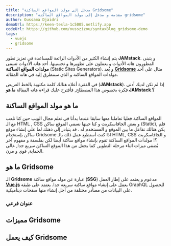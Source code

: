 ```yaml
---
title: "مدخل إلى مولد المواقع الساكنة Gridsome"
description: "مقدمة و مدخل إلى مولد المواقع الساكنة gridsome"
author: Oussama Djaidri
demoUrl: https://keen-tesla-1c5005.netlify.app
codeUrl: https://github.com/ousszizou/syntaxBlog_gridsome-demo
tags:
  - vuejs
  - gridsome
---
```


يتم إنشاء الكثير من الأدوات الرائعة للمساعدة في تعزيز تطور **JAMstack**. و يتبنى المطورون هاته الأدوات و يعملون على تطويرها و تحسينها. أحد هاته الأدوات تسمى **مولدات المواقع الساكنة** (Static Sites Generators). و يُعد [**Gridsome**](https://gridsome.org/) مثال على أحد مولدات المواقع الساكنة و الذي سنتطرق إليه في هاته المقالة.

في الفقرة أعلاه هنالك كلمة مكتوبة بالخط العريض (**JAMstack**). إذا لم تكن لديك أدنى فكرة بخصوص هذا المصطلح, فأقترح عليك قراءة هاته المقالة [**ما هو JAMstack ؟**](https://www.tutomena.com/web-development/javascript/what-is-jamstack/)

## ما هو مولد المواقع الساكنة

المواقع الساكنة فعليا تعاملنا معها سابقا عندما بدأنا في تعلم مجال الويب حين كنا نلعب مع الـ HTML , CSS و بعض الجافاسكربت و كنا حينها نسمي الموقع ساكن (Static), فلم يكن هنالك تفاعل ما بين الموقع و المستخدم له . قد يتبادر إلى ذهنك لما علي إنشاء موقع ساكن بإستخدام Gridsome اذا كنت أستطيع عمل ذلك بالـ HTML, CSS و الجافاسكربت ؟!
مولدات المواقع الساكنة تقوم بإنشاء مواقع ساكنة أيضا لكن بفلسفة و مفهوم آخر يُضفي ميزات اثناء مرحلة التطوير, كما يجعل من هذا الموقع الساكن سريع جدا, عالي الحماية, قوي و مرن.

## ما هو Gridsome

الـ **Gridsome** عبارة عن مولد مواقع ساكنة (**SSG**) مدعوم و يعتمد على إطار العمل [**Vue.js**](https://vuejs.org/) يعمل على إنشاء مواقع ساكنة سريعة جدا. يعتمد على طبقة GraphQL للحصول على البيانات من مصادر مختلفة من أجل إنشاء منها صفحات ديناميكية.

<info-box>
  <template #info-box>
    SSG هي إختصار لـ Static Sites Generator
  </template>
</info-box>

### عنوان فرعي

## مميزات Gridsome

## كيف يعمل Gridsome

